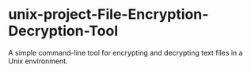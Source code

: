 # unix-project-File-Encryption-Decryption-Tool
A simple command-line tool for encrypting and decrypting text files in a Unix environment.
